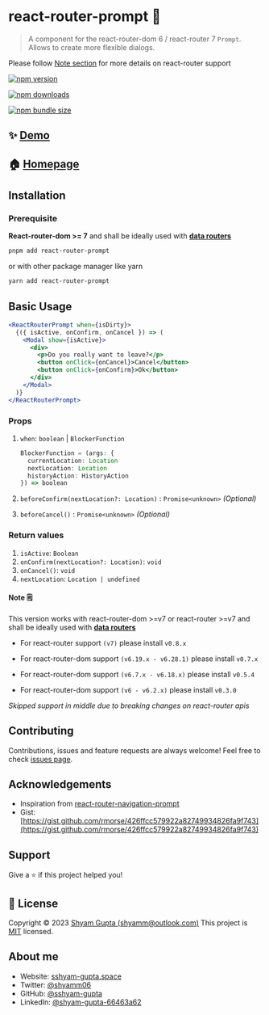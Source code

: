 # react-router-prompt 🚨

> A component for the react-router-dom 6 / react-router 7 `Prompt`. Allows to create more flexible dialogs.

Please follow [Note section](https://github.com/sshyam-gupta/react-router-prompt#note) for more details on react-router support

[![npm version](https://img.shields.io/npm/v/react-router-prompt.svg)](https://www.npmjs.com/package/react-router-prompt)

[![npm downloads](https://img.shields.io/npm/dw/react-router-prompt.svg)](https://www.npmjs.com/package/react-router-prompt)

[![npm bundle size](https://img.shields.io/bundlephobia/minzip/react-router-prompt)](https://www.npmjs.com/package/react-router-prompt)

## ✨ [Demo](https://codesandbox.io/s/react-router-prompt-example-react-router-6-7-y9ug7z?file=/src/App.js)

## 🏠 [Homepage](https://github.com/sshyam-gupta/react-router-prompt#readme)

## Installation

### Prerequisite

**React-router-dom >= 7** and shall be ideally used with [**data routers**](https://reactrouter.com/6.28.1/routers/picking-a-router#using-v64-data-apis)

```bash
pnpm add react-router-prompt
```

or with other package manager like yarn

```bash
yarn add react-router-prompt
```

## Basic Usage

```jsx
<ReactRouterPrompt when={isDirty}>
  {({ isActive, onConfirm, onCancel }) => (
    <Modal show={isActive}>
      <div>
        <p>Do you really want to leave?</p>
        <button onClick={onCancel}>Cancel</button>
        <button onClick={onConfirm}>Ok</button>
      </div>
    </Modal>
  )}
</ReactRouterPrompt>
```

### Props

1. `when`: `boolean` | `BlockerFunction`

   ```ts
   BlockerFunction = (args: {
     currentLocation: Location
     nextLocation: Location
     historyAction: HistoryAction
   }) => boolean
   ```

2. `beforeConfirm(nextLocation?: Location)` : `Promise<unknown>` _(Optional)_

3. `beforeCancel()` : `Promise<unknown>` _(Optional)_

### Return values

1. `isActive`: `Boolean`
2. `onConfirm(nextLocation?: Location)`: `void`
3. `onCancel()`: `void`
4. `nextLocation`: `Location | undefined`

#### Note 🗒️

This version works with react-router-dom >=v7 or react-router >=v7 and shall be ideally used with [**data routers**](https://reactrouter.com/6.28.1/routers/picking-a-router#using-v64-data-apis)

- For react-router support `(v7)` please install `v0.8.x`

- For react-router-dom support `(v6.19.x - v6.28.1)` please install `v0.7.x`

- For react-router-dom support `(v6.7.x - v6.18.x)` please install `v0.5.4`

- For react-router-dom support `(v6 - v6.2.x)` please install `v0.3.0`

_Skipped support in middle due to breaking changes on react-router apis_

## Contributing

Contributions, issues and feature requests are always welcome!
Feel free to check [issues page](https://github.com/sshyam-gupta/react-router-prompt/issues).

## Acknowledgements

- Inspiration from [react-router-navigation-prompt](https://www.npmjs.com/package/react-router-navigation-prompt)
- Gist: [https://gist.github.com/rmorse/426ffcc579922a82749934826fa9f743](https://gist.github.com/rmorse/426ffcc579922a82749934826fa9f743)

## Support

Give a ⭐️ if this project helped you!

## 📝 License

Copyright © 2023 [Shyam Gupta (shyamm@outlook.com)](https://github.com/sshyam-gupta)
This project is [MIT](https://github.com/sshyam-gupta/react-router-prompt/blob/main/LICENSE) licensed.

## About me

- Website: [sshyam-gupta.space](https://sshyam-gupta.space/)
- Twitter: [@shyamm06](https://twitter.com/shyamm06)
- GitHub: [@sshyam-gupta](https://github.com/sshyam-gupta)
- LinkedIn: [@shyam-gupta-66463a62](https://linkedin.com/in/https://www.linkedin.com/in/shyam-gupta-66463a62/)
